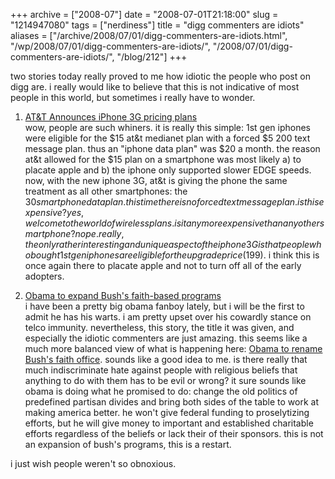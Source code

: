 +++
archive = ["2008-07"]
date = "2008-07-01T21:18:00"
slug = "1214947080"
tags = ["nerdiness"]
title = "digg commenters are idiots"
aliases = ["/archive/2008/07/01/digg-commenters-are-idiots.html", "/wp/2008/07/01/digg-commenters-are-idiots/", "/2008/07/01/digg-commenters-are-idiots/", "/blog/212"]
+++

two stories today really proved to me how idiotic the people who post on digg are. i really would like to believe that this is not indicative of most people in this world, but sometimes i really have to wonder.

1. [AT&T Announces iPhone 3G pricing plans][1]  
wow, people are such whiners. it is really this simple: 1st gen iphones
were eligible for the $15 at&t medianet plan with a forced $5 200 text
message plan. thus an "iphone data plan" was $20 a month. the reason at&t
allowed for the $15 plan on a smartphone was most likely a) to placate
apple and b) the iphone only supported slower EDGE speeds. now, with the
new iphone 3G, at&t is giving the phone the same treatment as all other
smartphones: the $30 smartphone data plan. this time there is no forced
text message plan. is this expensive? yes, welcome to the world of
wireless plans. is it any more expensive than any other smartphone? nope.
really, the only rather interesting and unique aspect of the iphone 3G is
that people who bought 1st gen iphones are eligible for the upgrade price
($199). i think this is once again there to placate apple and not to turn
off all of the early adopters.


2. [Obama to expand Bush's faith-based programs][2]  
i have been a pretty big obama fanboy lately, but i will be the first to
admit he has his warts. i am pretty upset over his cowardly stance on
telco immunity. nevertheless, this story, the title it was given, and
especially the idiotic commenters are just amazing. this seems like a much
more balanced view of what is happening here: [Obama to rename Bush's
faith office][3]. sounds like a good idea to me. is there really that much
indiscriminate hate against people with religious beliefs that anything to
do with them has to be evil or wrong? it sure sounds like obama is doing
what he promised to do: change the old politics of predefined partisan
divides and bring both sides of the table to work at making america
better. he won't give federal funding to proselytizing efforts, but he
will give money to important and established charitable efforts regardless
of the beliefs or lack their of their sponsors. this is not an expansion
of bush's programs, this is a restart.

i just wish people weren't so obnoxious.

[1]: http://digg.com/apple/AT_T_Announces_iPhone_3G_pricing_plans
[2]: http://digg.com/2008_us_elections/Obama_to_expand_Bush_s_faith_based_programs
[3]: http://www.politico.com/news/stories/0708/11462.html

